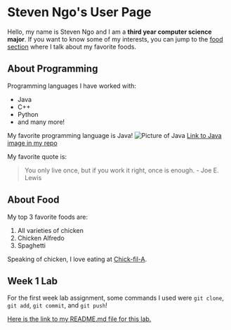# Steven Ngo's User Page
Hello, my name is Steven Ngo and I am a **third year computer science major**. If you want to know some of my interests, you can jump to the [food section](#about-food) where I talk about my favorite foods.

## About Programming
Programming languages I have worked with:
* Java
* C++
* Python
* and many more!
  
My favorite programming language is Java!
![Picture of Java](javapic.avif)
[Link to Java image in my repo](javapic.avif)

My favorite quote is: 
> You only live once, but if you work it right, once is enough. - Joe E. Lewis

## About Food
My top 3 favorite foods are:
1.  All varieties of chicken
2.  Chicken Alfredo
3.  Spaghetti

Speaking of chicken, I love eating at [Chick-fil-A](https://www.chick-fil-a.com/).

## Week 1 Lab
For the first week lab assignment, some commands I used were `git clone`, `git add`, `git commit`, and `git push`!

[Here is the link to my README.md file for this lab.](README.md)
